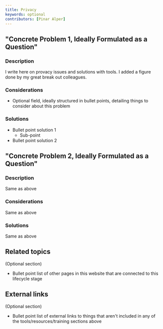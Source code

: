 ```yaml
---
title: Privacy
keywords: optional
contributors: [Pinar Alper]
---
```


## "Concrete Problem 1, Ideally Formulated as a Question"
 
### Description


I write here on provacy issues and solutions with tools.
I added a figure done by my great break out colleagues.

### Considerations

* Optional field, ideally structured in bullet points, detailing things to consider about this problem

### Solutions
* Bullet point solution 1
  * Sub-point
* Bullet point solution 2

## "Concrete Problem 2, Ideally Formulated as a Question"
 
### Description 
Same as above

### Considerations
Same as above

### Solutions
Same as above

## Related topics
(Optional section)
* Bullet point list of other pages in this website that are connected to this lifecycle stage

## External links
(Optional section)
* Bullet point list of external links to things that aren't included in any of the tools/resources/training sections above
